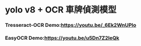 # yolo v8 + OCR 車牌偵測模型
### Tresseract-OCR Demo:https://youtu.be/_6Ek2WnUPlo
### EasyOCR Demo:https://youtu.be/u5Dn7Z2IeQk
